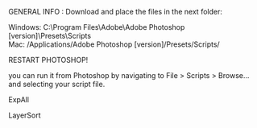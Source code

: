 GENERAL INFO :
Download and place the files in the next folder:

Windows: C:\Program Files\Adobe\Adobe Photoshop [version]\Presets\Scripts\
Mac: /Applications/Adobe Photoshop [version]/Presets/Scripts/

RESTART PHOTOSHOP!

you can run it from Photoshop by navigating to File > Scripts > Browse... and selecting your script file.


ExpAll




LayerSort
